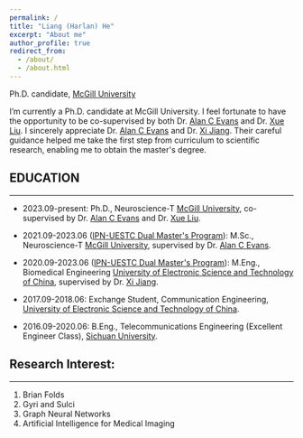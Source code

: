 ```yaml
---
permalink: /
title: "Liang (Harlan) He"
excerpt: "About me"
author_profile: true
redirect_from: 
  - /about/
  - /about.html
---
```

Ph.D. candidate, [McGill University](https://www.mcgill.ca/)

I’m currently a Ph.D. candidate at McGill University. I feel fortunate to have the opportunity to be co-supervised by both Dr. [Alan C Evans](https://www.mcgill.ca/neuro/alan-c-evans-phd) and Dr. [Xue Liu](https://www.cs.mcgill.ca/~xueliu/site/intro.html). I sincerely appreciate Dr. [Alan C Evans](https://www.mcgill.ca/neuro/alan-c-evans-phd) and Dr. [Xi Jiang](https://faculty.uestc.edu.cn/jiangxi/en/index.htm). Their careful guidance helped me take the first step from curriculum to scientific research, enabling me to obtain the master's degree.

## EDUCATION
----
- 2023.09-present: Ph.D., Neuroscience-T [McGill University](https://www.mcgill.ca/), co-supervised by Dr. [Alan C Evans](https://www.mcgill.ca/neuro/alan-c-evans-phd) and Dr. [Xue Liu](https://www.cs.mcgill.ca/~xueliu/site/intro.html).

- 2021.09-2023.06 ([IPN-UESTC Dual Master's Program](https://www.mcgill.ca/ipn/events/ipn-uestc-dual-masters-program-sponsored-events)): M.Sc., Neuroscience-T [McGill University](https://www.mcgill.ca/), supervised by Dr. [Alan C Evans](https://www.mcgill.ca/neuro/alan-c-evans-phd).

- 2020.09-2023.06 ([IPN-UESTC Dual Master's Program](https://www.mcgill.ca/ipn/events/ipn-uestc-dual-masters-program-sponsored-events)): M.Eng., Biomedical Engineering [University of Electronic Science and Technology of China](https://www.uestc.edu.cn/), supervised by Dr. [Xi Jiang](https://faculty.uestc.edu.cn/jiangxi/en/index.htm).

- 2017.09-2018.06: Exchange Student,  Communication Engineering, [University of Electronic Science and Technology of China](https://www.uestc.edu.cn/).

- 2016.09-2020.06: B.Eng., Telecommunications Engineering (Excellent Engineer Class), [Sichuan University](https://en.scu.edu.cn/).


## Research Interest:
----
1. Brian Folds
2. Gyri and Sulci
3. Graph Neural Networks
4. Artificial Intelligence for Medical Imaging


